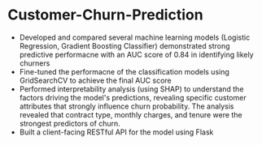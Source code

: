 # Customer-Churn-Prediction
- Developed and compared several machine learning models (Logistic Regression, Gradient Boosting Classifier) demonstrated strong predictive performacne with an AUC score of 0.84 in identifying likely churners
- Fine-tuned the performacne of the classification models using GridSearchCV to achieve the final AUC score
- Performed interpretability analysis (using SHAP) to understand the factors driving the model's predictions, revealing specific customer attributes that strongly influence churn probability. The analysis revealed that contract type, monthly charges, and tenure were the strongest predictors of churn.
- Built a client-facing RESTful API for the model using Flask

